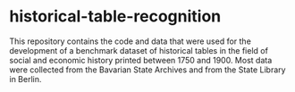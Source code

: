 # historical-table-recognition
This repository contains the code and data that were used for the development of a benchmark dataset of historical tables in the field of social and economic history printed between 1750 and 1900. Most data were collected from the Bavarian State Archives and from the State Library in Berlin.
